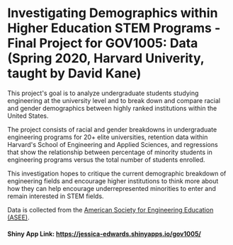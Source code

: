 # Investigating Demographics within Higher Education STEM Programs - Final Project for GOV1005: Data (Spring 2020, Harvard Univerity, taught by David Kane)

This project's goal is to analyze undergraduate students studying engineering at the university level and to break down and compare racial and gender demographics between highly ranked institutions within the United States. 

The project consists of racial and gender breakdowns in undergraduate engineering programs for 20+ elite universities, retention data within Harvard's School of Engineering and Applied Sciences, and regressions that show the relationship between percentage of minority students in engineering programs versus the total number of students enrolled. 

This investigation hopes to critique the current demographic breakdown of engineering fields and encourage higher institutions to think more about how they can help encourage underrepresented minorities to enter and remain interested in STEM fields.

Data is collected from the [American Society for Engineering Education (ASEE)](https://www.asee.org/). 

#### Shiny App Link: https://jessica-edwards.shinyapps.io/gov1005/